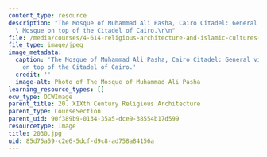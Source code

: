 ```yaml
---
content_type: resource
description: "The Mosque of Muhammad Ali Pasha, Cairo Citadel: General view of the\
  \ Mosque on top of the Citadel of Cairo.\r\n"
file: /media/courses/4-614-religious-architecture-and-islamic-cultures-fall-2002/85d75a59c2e65dcfd9c8ad758a84156a_2030.jpg
file_type: image/jpeg
image_metadata:
  caption: 'The Mosque of Muhammad Ali Pasha, Cairo Citadel: General view of the Mosque
    on top of the Citadel of Cairo.'
  credit: ''
  image-alt: Photo of The Mosque of Muhammad Ali Pasha
learning_resource_types: []
ocw_type: OCWImage
parent_title: 20. XIXth Century Religious Architecture
parent_type: CourseSection
parent_uid: 90f389b9-0134-35a5-dce9-38554b17d599
resourcetype: Image
title: 2030.jpg
uid: 85d75a59-c2e6-5dcf-d9c8-ad758a84156a
---
```

